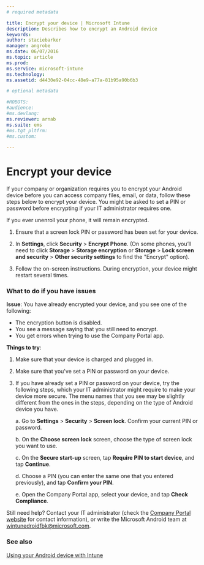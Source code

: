 ```yaml
---
# required metadata

title: Encrypt your device | Microsoft Intune
description: Describes how to encrypt an Android device
keywords:
author: staciebarker
manager: angrobe
ms.date: 06/07/2016
ms.topic: article
ms.prod:
ms.service: microsoft-intune
ms.technology:
ms.assetid: d4430e92-04cc-48e9-a77a-81b95a90b6b3

# optional metadata

#ROBOTS:
#audience:
#ms.devlang:
ms.reviewer: arnab
ms.suite: ems
#ms.tgt_pltfrm:
#ms.custom:

---
```



# Encrypt your device

If your company or organization requires you to encrypt your Android device before you can access company files, email, or data, follow these steps below to encrypt your device. You might be asked to set a PIN or password before encrypting if your IT administrator requires one.

If you ever unenroll your phone, it will remain encrypted.

1.  Ensure that a screen lock PIN or password has been set for your device.

2.  In **Settings**, click **Security** &gt; **Encrypt Phone**.
    (On some phones, you’ll need to click **Storage** &gt; **Storage encryption** or **Storage** &gt; **Lock screen and security** &gt; **Other security settings** to find the "Encrypt" option).

3.  Follow the on-screen instructions. During encryption, your device might restart several times.

### What to do if you have issues
**Issue**: You have already encrypted your device, and you see one of the following:

- The encryption button is disabled.
- You see a message saying that you still need to encrypt.
- You get errors when trying to use the Company Portal app.

**Things to try**: 

1. Make sure that your device is charged and plugged in.

2. Make sure that you've set a PIN or password on your device.

3. If you have already set a PIN or password on your device, try the following steps, which your IT administrator might require to make your device more secure. The menu names that you see may be slightly different from the ones in the steps, depending on the type of Android device you have.

	a. Go to **Settings** > **Security** > **Screen lock**. Confirm your current PIN or password.

	b. On the **Choose screen lock** screen, choose the type of screen lock you want to use.

	c. On the **Secure start-up** screen, tap **Require PIN to start device**, and tap **Continue**.

	d. Choose a PIN (you can enter the same one that you entered previously), and tap **Confirm your PIN**.

	e. Open the Company Portal app, select your device, and tap **Check Compliance**.

Still need help? Contact your IT administrator (check the [Company Portal website](http://portal.manage.microsoft.com) for contact information), or write the Microsoft Android team at wintunedroidfbk@microsoft.com.

### See also
[Using your Android device with Intune](using-your-android-device-with-intune.md)
